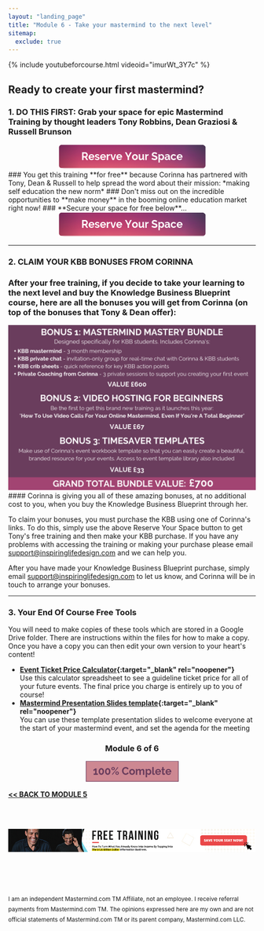 ```yaml
---
layout: "landing_page"
title: "Module 6 - Take your mastermind to the next level"
sitemap:
  exclude: true  
---
```

 <div class="separator-2"></div>
 
{% include youtubeforcourse.html videoid="imurWt_3Y7c" %}

## Ready to create your first mastermind?
### **1. DO THIS FIRST:** Grab your space for **epic Mastermind Training** by thought leaders Tony Robbins, Dean Graziosi & Russell Brunson
<center>
<a href="http://bit.ly/freetrainingKBB" target="_blank" rel="nofollow noopener">
  <img src="/ff/masterminds/c19/buttons/reserve-your-space.png" alt="Reserve your space button">
</a>
</center>
### You get this training **for free** because Corinna has partnered with Tony, Dean & Russell to help spread the word about their mission:  *making self education the new norm*
### Don't miss out on the incredible opportunities to **make money** in the booming online education market right now!
### **Secure your space for free below**...
<center>
<a href="http://bit.ly/freetrainingKBB" target="_blank" rel="nofollow noopener">
  <img src="/ff/masterminds/c19/buttons/reserve-your-space.png" alt="Reserve your space button">
</a>
</center>

***

### **2. CLAIM YOUR KBB BONUSES FROM CORINNA**

### After your free training, if you decide to take your learning to the next level and buy the Knowledge Business Blueprint course, here are all the bonuses you will get from Corinna (on top of the bonuses that Tony & Dean offer):

<img src="/i/ff/mastermindcourse/bonuses.png" alt="Corinna is offering 3 special bonuses when purchasing the KBB through her. First is her Mastermind Mastery Bundle valued at £600, second is her new training How to use video calls for your online mastermind even if you are a total beginner which will retail at £67 and third is a timesaver templates bundle worth £33">

<br>
#### Corinna is giving you all of these amazing bonuses, at no additional cost to you, when you buy the Knowledge Business Blueprint through her.

To claim your bonuses, you must purchase the KBB using one of Corinna's links. To do this, simply use the above Reserve Your Space button to get Tony's free training and then make your KBB purchase. If you have any problems with accessing the training or making your purchase please email support@inspiringlifedesign.com and we can help you.

After you have made your Knowledge Business Blueprint purchase, simply email support@inspiringlifedesign.com to let us know, and Corinna will be in touch to arrange your bonuses.

***

### **3. Your End Of Course Free Tools**
You will need to make copies of these tools which are stored in a Google Drive folder. There are instructions within the files for how to make a copy. Once you have a copy you can then edit your own version to your heart's content!

- **[Event Ticket Price Calculator](https://docs.google.com/spreadsheets/d/1YZoHOS-a82RYUWJqz0ypfw2p5I3lt3ryA0PuhMUbGlo/edit?usp=sharing){:target="_blank" rel="noopener"}**<br>
Use this calculator spreadsheet to see a guideline ticket price for all of your future events. The final price you charge is entirely up to you of course!<br>
- **[Mastermind Presentation Slides template](https://docs.google.com/presentation/d/1FWcdzsP1xx-NOIv_agqtAk-y03Vn0FGJcFhatJnqsGM/edit?usp=sharing){:target="_blank" rel="noopener"}**<br>
You can use these template presentation slides to welcome everyone at the start of your mastermind event, and set the agenda for the meeting

<center>
<h3>Module 6 of 6</h3>
<img src="/i/ff/mastermindcourse/progressbar6.png" alt="Progress bar 100% complete">
</center>

**[<< BACK TO MODULE 5](/ff/masterminds/c19/modules/module-5)**

<br><br>
<center>
<a href="https://dgachieve.com/joining?source=ILDmmcoursebanner&a=1899" target="blank" rel="nofollow noopener"><img src="/i/ads/kbb/970x90.jpg" /></a>
</center>

<br><br><br> 

<sub>I am an independent Mastermind.com TM Affiliate, not an employee. I receive referral payments from Mastermind.com TM. The opinions expressed here are my own and are not official statements of Mastermind.com TM or its parent company, Mastermind.com LLC.</sub>